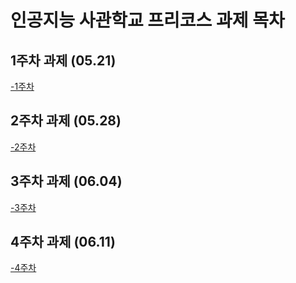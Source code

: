 # 인공지능 사관학교 프리코스 과제 목차

## 1주차 과제 (05.21)
 [-1주차](https://github.com/kkooyk100/ai/blob/master/ai%EA%B3%BC%EC%A0%9C%20%ED%85%8C%EC%8A%A4%ED%8A%B81.ipynb)
 

## 2주차 과제 (05.28)
 [-2주차](https://github.com/kkooyk100/ai/blob/master/2%EC%A3%BC%EC%B0%A8%EA%B3%BC%EC%A0%9C.ipynb)
 
 
## 3주차 과제 (06.04)
 [-3주차](https://github.com/kkooyk100/ai/blob/master/3%EC%A3%BC%EC%B0%A8_%EA%B3%BC%EC%A0%9C.ipynb)
 
 
## 4주차 과제 (06.11)
 [-4주차](https://github.com/kkooyk100/ai/blob/master/4%EC%A3%BC%EC%B0%A8_%EA%B3%BC%EC%A0%9C.ipynb)
